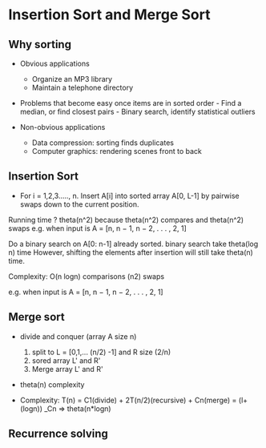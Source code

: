 # Insertion Sort and Merge Sort

## Why sorting

- Obvious applications

  - Organize an MP3 library
  - Maintain a telephone directory

- Problems that become easy once items are
  in sorted order - Find a median, or find closest pairs - Binary search, identify statistical outliers

- Non-obvious applications
  - Data compression: sorting finds duplicates
  - Computer graphics: rendering scenes front to back

## Insertion Sort

- For i = 1,2,3....., n. Insert A[i] into sorted array A[0, L-1] by pairwise swaps down to the current position.

Running time ? theta(n^2) because theta(n^2) compares and theta(n^2) swaps
e.g. when input is A = [n, n − 1, n − 2, . . . , 2, 1]

Do a binary search on A[0: n-1] already sorted. binary search take theta(log n) time However, shifting the elements after insertion will still take theta(n) time.

Complexity: O(n logn) comparisons (n2) swaps

e.g. when input is A = [n, n − 1, n − 2, . . . , 2, 1]

## Merge sort

- divide and conquer (array A size n)
  1.  split to L = [0,1,... (n/2) -1] and R size (2/n)
  2.  sored array L' and R'
  3.  Merge array L' and R'
- theta(n) complexity

- Complexity: T(n) = C1(divide) + 2T(n/2)(recursive) + Cn(merge) = (l+ (logn)) \_Cn
  => theta(n\*logn)

## Recurrence solving
